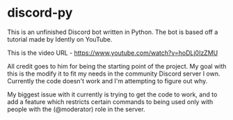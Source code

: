 # discord-py
This is an unfinished Discord bot written in Python. The bot is based off a tutorial made by Idently on YouTube. 

This is the video URL - https://www.youtube.com/watch?v=hoDLj0IzZMU

All credit goes to him for being the starting point of the project. My goal with this is the modify it to fit my needs in the community Discord server I own. Currently the code doesn't work and I'm attempting to figure out why. 

My biggest issue with it currently is trying to get the code to work, and to add a feature which restricts certain commands to being used only with people with the (@moderator) role in the server. 
